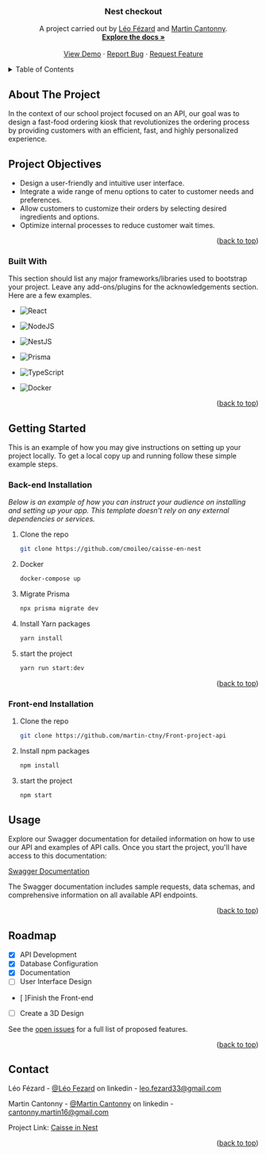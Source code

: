 <a name="readme-top"></a>

<br />
<div align="center">
  <h3 align="center">Nest checkout</h3>

  <p align="center">A project carried out by
<a href="https://github.com/cmoileo">Léo Fézard</a> and    <a href="https://github.com/martin-ctny">Martin Cantonny</a>. 
    <br />
    <a href="https://github.com/cmoileo/caisse-en-nest"><strong>Explore the docs »</strong></a>
    <br />
    <br />
    <a href="https://github.com/cmoileo/caisse-en-nest">View Demo</a>
    ·
    <a href="https://github.com/cmoileo/caisse-en-nest/issues">Report Bug</a>
    ·
    <a href="https://github.com/cmoileo/caisse-en-nest/issues">Request Feature</a>
  </p>
</div>

<!-- TABLE OF CONTENTS -->
<details>
  <summary>Table of Contents</summary>
  <ol>
    <li>
      <a href="#about-the-project">About The Project</a>
      <ul>
        <li><a href="#built-with">Built With</a></li>
      </ul>
    </li>
    <li>
      <a href="#getting-started">Getting Started</a>
      <ul>
        <li><a href="#prerequisites">Prerequisites</a></li>
        <li><a href="#installation">Installation</a></li>
      </ul>
    </li>
    <li><a href="#usage">Usage</a></li>
    <li><a href="#roadmap">Roadmap</a></li>
    <li><a href="#contact">Contact</a></li>
  </ol>
</details>

## About The Project

In the context of our school project focused on an API, our goal was to design a fast-food ordering kiosk that revolutionizes the ordering process by providing customers with an efficient, fast, and highly personalized experience.

## Project Objectives

- Design a user-friendly and intuitive user interface.
- Integrate a wide range of menu options to cater to customer needs and preferences.
- Allow customers to customize their orders by selecting desired ingredients and options.
- Optimize internal processes to reduce customer wait times.

<p align="right">(<a href="#readme-top">back to top</a>)</p>

### Built With

This section should list any major frameworks/libraries used to bootstrap your project. Leave any add-ons/plugins for the acknowledgements section. Here are a few examples.

- ![React](https://img.shields.io/badge/react-%2320232a.svg?style=for-the-badge&logo=react&logoColor=%2361DAFB)

- ![NodeJS](https://img.shields.io/badge/node.js-6DA55F?style=for-the-badge&logo=node.js&logoColor=white)
- ![NestJS](https://img.shields.io/badge/nestjs-%23E0234E.svg?style=for-the-badge&logo=nestjs&logoColor=white)
- ![Prisma](https://img.shields.io/badge/Prisma-3982CE?style=for-the-badge&logo=Prisma&logoColor=white)
- ![TypeScript](https://img.shields.io/badge/typescript-%23007ACC.svg?style=for-the-badge&logo=typescript&logoColor=white)
- ![Docker](https://img.shields.io/badge/docker-%230db7ed.svg?style=for-the-badge&logo=docker&logoColor=white)

<p align="right">(<a href="#readme-top">back to top</a>)</p>

<!-- GETTING STARTED -->

## Getting Started

This is an example of how you may give instructions on setting up your project locally.
To get a local copy up and running follow these simple example steps.

### Back-end Installation

_Below is an example of how you can instruct your audience on installing and setting up your app. This template doesn't rely on any external dependencies or services._

1. Clone the repo
   ```sh
   git clone https://github.com/cmoileo/caisse-en-nest
   ```
1. Docker
   ```sh
   docker-compose up
   ```
1. Migrate Prisma
   ```sh
   npx prisma migrate dev
   ```
1. Install Yarn packages
   ```sh
   yarn install
   ```
1. start the project
   ```sh
   yarn run start:dev
   ```

<p align="right">(<a href="#readme-top">back to top</a>)</p>

### Front-end Installation

1. Clone the repo
   ```sh
   git clone https://github.com/martin-ctny/Front-project-api
   ```
1. Install npm packages
   ```sh
   npm install
   ```
1. start the project
   ```sh
   npm start
   ```

<!-- USAGE EXAMPLES -->

## Usage

Explore our Swagger documentation for detailed information on how to use our API and examples of API calls. Once you start the project, you'll have access to this documentation:

[Swagger Documentation](localhost:3000/api)

The Swagger documentation includes sample requests, data schemas, and comprehensive information on all available API endpoints.

<p align="right">(<a href="#readme-top">back to top</a>)</p>

<!-- ROADMAP -->

## Roadmap

- [x] API Development
- [x] Database Configuration
- [x] Documentation
- [ ] User Interface Design
- [ ]Finish the Front-end
- [ ] Create a 3D Design

See the [open issues](https://github.com/cmoileo/caisse-en-nest) for a full list of proposed features.

<p align="right">(<a href="#readme-top">back to top</a>)</p>

<!-- CONTACT -->

## Contact

Léo Fézard - [@Léo Fezard](https://www.linkedin.com/in/l%C3%A9o-fezard-0b304b21a/) on linkedin - leo.fezard33@gmail.com

Martin Cantonny - [@Martin Cantonny](https://www.linkedin.com/in/martin-cantonny-089506228/) on linkedin - cantonny.martin16@gmail.com

Project Link: [Caisse in Nest](https://github.com/cmoileo/caisse-en-nest)

<p align="right">(<a href="#readme-top">back to top</a>)</p>
